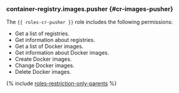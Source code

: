 ### container-registry.images.pusher {#cr-images-pusher}

The `{{ roles-cr-pusher }}` role includes the following permissions:

- Get a list of registries.
- Get information about registries.
- Get a list of Docker images.
- Get information about Docker images.
- Create Docker images.
- Change Docker images.
- Delete Docker images.

{% include [roles-restriction-only-parents](iam/roles-restriction-only-parents.md) %}

